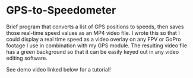 # GPS-to-Speedometer
Brief program that converts a list of GPS positions to speeds, then saves those real-time speed values as an MP4 video file. I wrote this so that I could display a real time speed as a video overlay on any FPV or GoPro footage I use in combination with my GPS module. The resulting video file has a green background so that it can be easily keyed out in any video editing software. 

See demo video linked below for a tutorial!



